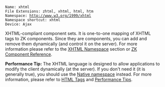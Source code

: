 `Name: xhtml`  
`File Extensions: zhtml, xhtml, html, htm`  
`Namespace: `[`http://www.w3.org/1999/xhtml`](http://www.w3.org/1999/xhtml)  
`Namespace shortcut: xhtml`  
`Device: Ajax`

XHTML-compliant component sets. It is one-to-one mapping of XHTML tags
to ZK components. Since they are components, you can add and remove them
dynamically (and control it on the server). For more information please
refer to the [XHTML Namespace](zuml_ref/zuml/languages/xhtml) section or
[ZK Component Reference]({{site.baseurl}}/zk_component_ref/xhtml_components).

**Performance Tip:** The XHTML language is designed to allow
applications to modify the client dynamically (at the server). If you
don't need it (it is generally true), you should use the [Native namespace](zuml_ref/zuml/namespaces/native) instead.
For more information, please refer to [HTML Tags]({{site.baseurl}}/zk_dev_ref/ui_patterns/html_tags) and
[Performance Tips]({{site.baseurl}}/zk_dev_ref/performance_tips/use_native_namespace_instead_of_xhtml_namespace).


